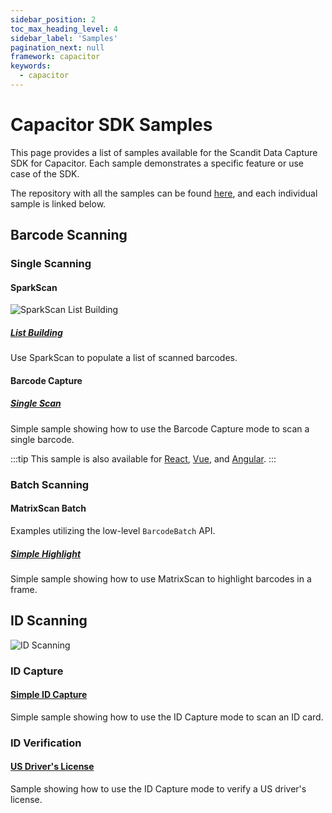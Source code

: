 ```yaml
---
sidebar_position: 2
toc_max_heading_level: 4
sidebar_label: 'Samples'
pagination_next: null
framework: capacitor
keywords:
  - capacitor
---
```


# Capacitor SDK Samples

This page provides a list of samples available for the Scandit Data Capture SDK for Capacitor. Each sample demonstrates a specific feature or use case of the SDK.

The repository with all the samples can be found [here](https://github.com/Scandit/datacapture-capacitor-samples/tree/master), and each individual sample is linked below.

## Barcode Scanning

### Single Scanning

#### SparkScan

![SparkScan List Building](/img/samples/sparkscan_list_building.png)

##### [List Building](https://github.com/Scandit/datacapture-capacitor-samples/tree/master/01_Single_Scanning_Samples/01_Barcode_Scanning_with_Pre_Built_UI/ListBuildingSample)

Use SparkScan to populate a list of scanned barcodes.

#### Barcode Capture

##### [Single Scan](https://github.com/Scandit/datacapture-capacitor-samples/tree/master/01_Single_Scanning_Samples/02_Barcode_Scanning_with_Low_Level_API/BarcodeCaptureSimpleSample)

<ReactPlayer playing controls url="/img/samples/bc-simple.mp4" />

Simple sample showing how to use the Barcode Capture mode to scan a single barcode.

:::tip
This sample is also available for [React](https://github.com/Scandit/datacapture-capacitor-samples/tree/master/01_Single_Scanning_Samples/02_Barcode_Scanning_with_Low_Level_API/BarcodeCaptureSimpleSampleWithReact), [Vue](https://github.com/Scandit/datacapture-capacitor-samples/tree/master/01_Single_Scanning_Samples/02_Barcode_Scanning_with_Low_Level_API/BarcodeCaptureSimpleSampleWithVue), and [Angular](https://github.com/Scandit/datacapture-capacitor-samples/tree/master/01_Single_Scanning_Samples/02_Barcode_Scanning_with_Low_Level_API/BarcodeCaptureSimpleSampleWithAngular).
:::

### Batch Scanning

#### MatrixScan Batch

Examples utilizing the low-level `BarcodeBatch` API.

##### [Simple Highlight](https://github.com/Scandit/datacapture-capacitor-samples/tree/master/03_Advanced_Batch_Scanning_Samples/01_Batch_Scanning_and_AR_Info_Lookup/MatrixScanSimpleSample)

<ReactPlayer playing controls url="/img/samples/ms-simple.mp4" />

Simple sample showing how to use MatrixScan to highlight barcodes in a frame.

## ID Scanning

![ID Scanning](/img/samples/id_scanning.png)

### ID Capture

#### [Simple ID Capture](https://github.com/Scandit/datacapture-capacitor-samples/tree/master/02_ID_Scanning_Samples/IdCaptureSimpleSample)

<ReactPlayer playing controls url="/img/samples/id-simple.mp4" />

Simple sample showing how to use the ID Capture mode to scan an ID card.

### ID Verification

#### [US Driver's License](https://github.com/Scandit/datacapture-capacitor-samples/tree/master/02_ID_Scanning_Samples/USDLVerificationSample)

<ReactPlayer playing controls url="/img/samples/id-usdl.mp4" />

Sample showing how to use the ID Capture mode to verify a US driver's license.
